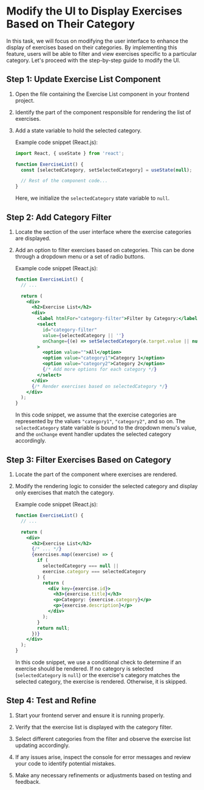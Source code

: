 # Modify the UI to Display Exercises Based on Their Category

In this task, we will focus on modifying the user interface to enhance the display of exercises based on their categories. By implementing this feature, users will be able to filter and view exercises specific to a particular category. Let's proceed with the step-by-step guide to modify the UI.

## Step 1: Update Exercise List Component

1. Open the file containing the Exercise List component in your frontend project.

2. Identify the part of the component responsible for rendering the list of exercises.

3. Add a state variable to hold the selected category.

   Example code snippet (React.js):
   ```jsx
   import React, { useState } from 'react';

   function ExerciseList() {
     const [selectedCategory, setSelectedCategory] = useState(null);

     // Rest of the component code...
   }
   ```

   Here, we initialize the `selectedCategory` state variable to `null`.

## Step 2: Add Category Filter

1. Locate the section of the user interface where the exercise categories are displayed.

2. Add an option to filter exercises based on categories. This can be done through a dropdown menu or a set of radio buttons.

   Example code snippet (React.js):
   ```jsx
   function ExerciseList() {
     // ...

     return (
       <div>
         <h2>Exercise List</h2>
         <div>
           <label htmlFor="category-filter">Filter by Category:</label>
           <select
             id="category-filter"
             value={selectedCategory || ''}
             onChange={(e) => setSelectedCategory(e.target.value || null)}
           >
             <option value="">All</option>
             <option value="category1">Category 1</option>
             <option value="category2">Category 2</option>
             {/* Add more options for each category */}
           </select>
         </div>
         {/* Render exercises based on selectedCategory */}
       </div>
     );
   }
   ```

   In this code snippet, we assume that the exercise categories are represented by the values `"category1"`, `"category2"`, and so on. The `selectedCategory` state variable is bound to the dropdown menu's value, and the `onChange` event handler updates the selected category accordingly.

## Step 3: Filter Exercises Based on Category

1. Locate the part of the component where exercises are rendered.

2. Modify the rendering logic to consider the selected category and display only exercises that match the category.

   Example code snippet (React.js):
   ```jsx
   function ExerciseList() {
     // ...

     return (
       <div>
         <h2>Exercise List</h2>
         {/* ... */}
         {exercises.map((exercise) => {
           if (
             selectedCategory === null ||
             exercise.category === selectedCategory
           ) {
             return (
               <div key={exercise.id}>
                 <h3>{exercise.title}</h3>
                 <p>Category: {exercise.category}</p>
                 <p>{exercise.description}</p>
               </div>
             );
           }
           return null;
         })}
       </div>
     );
   }
   ```

   In this code snippet, we use a conditional check to determine if an exercise should be rendered. If no category is selected (`selectedCategory` is `null`) or the exercise's category matches the selected category, the exercise is rendered. Otherwise, it is skipped.

## Step 4: Test and Refine

1. Start your frontend server and ensure it is running properly.

2. Verify that the exercise list is displayed with the category filter.

3. Select different categories from the filter and observe the exercise list updating accordingly.

4. If any issues arise, inspect the console for error messages and review your code to identify potential mistakes.

5. Make any necessary refinements or adjustments based on testing and feedback.
